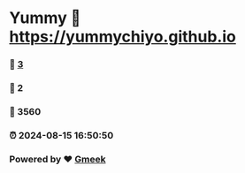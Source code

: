 # Yummy :link: https://yummychiyo.github.io 
### :page_facing_up: [3](https://yummychiyo.github.io/tag.html) 
### :speech_balloon: 2 
### :hibiscus: 3560 
### :alarm_clock: 2024-08-15 16:50:50 
### Powered by :heart: [Gmeek](https://github.com/Meekdai/Gmeek)
